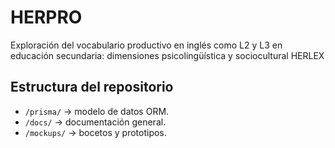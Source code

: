 # HERPRO
Exploración del vocabulario productivo en inglés como L2 y L3 en educación secundaria: dimensiones psicolingüística y sociocultural HERLEX

## Estructura del repositorio
- `/prisma/` → modelo de datos ORM.
- `/docs/` → documentación general.
- `/mockups/` → bocetos y prototipos.
